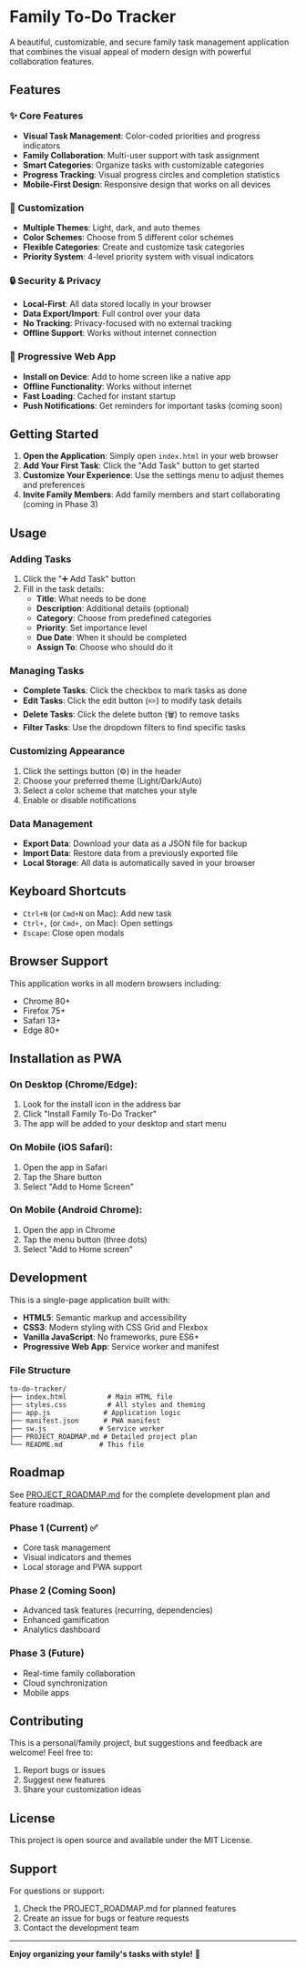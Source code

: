 # Family To-Do Tracker

A beautiful, customizable, and secure family task management application that combines the visual appeal of modern design with powerful collaboration features.

## Features

### ✨ Core Features
- **Visual Task Management**: Color-coded priorities and progress indicators
- **Family Collaboration**: Multi-user support with task assignment
- **Smart Categories**: Organize tasks with customizable categories
- **Progress Tracking**: Visual progress circles and completion statistics
- **Mobile-First Design**: Responsive design that works on all devices

### 🎨 Customization
- **Multiple Themes**: Light, dark, and auto themes
- **Color Schemes**: Choose from 5 different color schemes
- **Flexible Categories**: Create and customize task categories
- **Priority System**: 4-level priority system with visual indicators

### 🔒 Security & Privacy
- **Local-First**: All data stored locally in your browser
- **Data Export/Import**: Full control over your data
- **No Tracking**: Privacy-focused with no external tracking
- **Offline Support**: Works without internet connection

### 📱 Progressive Web App
- **Install on Device**: Add to home screen like a native app
- **Offline Functionality**: Works without internet
- **Fast Loading**: Cached for instant startup
- **Push Notifications**: Get reminders for important tasks (coming soon)

## Getting Started

1. **Open the Application**: Simply open `index.html` in your web browser
2. **Add Your First Task**: Click the "Add Task" button to get started
3. **Customize Your Experience**: Use the settings menu to adjust themes and preferences
4. **Invite Family Members**: Add family members and start collaborating (coming in Phase 3)

## Usage

### Adding Tasks
1. Click the "➕ Add Task" button
2. Fill in the task details:
   - **Title**: What needs to be done
   - **Description**: Additional details (optional)
   - **Category**: Choose from predefined categories
   - **Priority**: Set importance level
   - **Due Date**: When it should be completed
   - **Assign To**: Choose who should do it

### Managing Tasks
- **Complete Tasks**: Click the checkbox to mark tasks as done
- **Edit Tasks**: Click the edit button (✏️) to modify task details
- **Delete Tasks**: Click the delete button (🗑️) to remove tasks
- **Filter Tasks**: Use the dropdown filters to find specific tasks

### Customizing Appearance
1. Click the settings button (⚙️) in the header
2. Choose your preferred theme (Light/Dark/Auto)
3. Select a color scheme that matches your style
4. Enable or disable notifications

### Data Management
- **Export Data**: Download your data as a JSON file for backup
- **Import Data**: Restore data from a previously exported file
- **Local Storage**: All data is automatically saved in your browser

## Keyboard Shortcuts

- `Ctrl+N` (or `Cmd+N` on Mac): Add new task
- `Ctrl+,` (or `Cmd+,` on Mac): Open settings
- `Escape`: Close open modals

## Browser Support

This application works in all modern browsers including:
- Chrome 80+
- Firefox 75+
- Safari 13+
- Edge 80+

## Installation as PWA

### On Desktop (Chrome/Edge):
1. Look for the install icon in the address bar
2. Click "Install Family To-Do Tracker"
3. The app will be added to your desktop and start menu

### On Mobile (iOS Safari):
1. Open the app in Safari
2. Tap the Share button
3. Select "Add to Home Screen"

### On Mobile (Android Chrome):
1. Open the app in Chrome
2. Tap the menu button (three dots)
3. Select "Add to Home screen"

## Development

This is a single-page application built with:
- **HTML5**: Semantic markup and accessibility
- **CSS3**: Modern styling with CSS Grid and Flexbox
- **Vanilla JavaScript**: No frameworks, pure ES6+
- **Progressive Web App**: Service worker and manifest

### File Structure
```
to-do-tracker/
├── index.html          # Main HTML file
├── styles.css          # All styles and theming
├── app.js             # Application logic
├── manifest.json      # PWA manifest
├── sw.js             # Service worker
├── PROJECT_ROADMAP.md # Detailed project plan
└── README.md         # This file
```

## Roadmap

See [PROJECT_ROADMAP.md](PROJECT_ROADMAP.md) for the complete development plan and feature roadmap.

### Phase 1 (Current) ✅
- Core task management
- Visual indicators and themes
- Local storage and PWA support

### Phase 2 (Coming Soon)
- Advanced task features (recurring, dependencies)
- Enhanced gamification
- Analytics dashboard

### Phase 3 (Future)
- Real-time family collaboration
- Cloud synchronization
- Mobile apps

## Contributing

This is a personal/family project, but suggestions and feedback are welcome! Feel free to:
1. Report bugs or issues
2. Suggest new features
3. Share your customization ideas

## License

This project is open source and available under the MIT License.

## Support

For questions or support:
1. Check the PROJECT_ROADMAP.md for planned features
2. Create an issue for bugs or feature requests
3. Contact the development team

---

**Enjoy organizing your family's tasks with style!** 🎉

